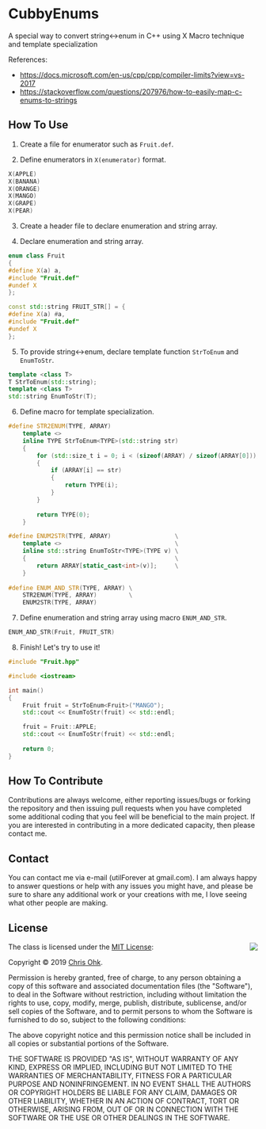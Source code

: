 # CubbyEnums

A special way to convert string<->enum in C++ using X Macro technique and template specialization

References:
- https://docs.microsoft.com/en-us/cpp/cpp/compiler-limits?view=vs-2017
- https://stackoverflow.com/questions/207976/how-to-easily-map-c-enums-to-strings

## How To Use

1. Create a file for enumerator such as `Fruit.def`.

2. Define enumerators in `X(enumerator)` format.

```C++
X(APPLE)
X(BANANA)
X(ORANGE)
X(MANGO)
X(GRAPE)
X(PEAR)
```

3. Create a header file to declare enumeration and string array.

4. Declare enumeration and string array.

```C++
enum class Fruit
{
#define X(a) a,
#include "Fruit.def"
#undef X
};

const std::string FRUIT_STR[] = {
#define X(a) #a,
#include "Fruit.def"
#undef X
};
```

5. To provide string<->enum, declare template function `StrToEnum` and `EnumToStr`.

```C++
template <class T>
T StrToEnum(std::string);
template <class T>
std::string EnumToStr(T);
```

6. Define macro for template specialization.

```C++
#define STR2ENUM(TYPE, ARRAY)                                                \
    template <>                                                              \
    inline TYPE StrToEnum<TYPE>(std::string str)                             \
    {                                                                        \
        for (std::size_t i = 0; i < (sizeof(ARRAY) / sizeof(ARRAY[0])); ++i) \
        {                                                                    \
            if (ARRAY[i] == str)                                             \
            {                                                                \
                return TYPE(i);                                              \
            }                                                                \
        }                                                                    \
                                                                             \
        return TYPE(0);                                                      \
    }

#define ENUM2STR(TYPE, ARRAY)                  \
    template <>                                \
    inline std::string EnumToStr<TYPE>(TYPE v) \
    {                                          \
        return ARRAY[static_cast<int>(v)];     \
    }
    
#define ENUM_AND_STR(TYPE, ARRAY) \
    STR2ENUM(TYPE, ARRAY)         \
    ENUM2STR(TYPE, ARRAY)    
```

7. Define enumeration and string array using macro `ENUM_AND_STR`.

```C++
ENUM_AND_STR(Fruit, FRUIT_STR)
```

8. Finish! Let's try to use it!

```C++
#include "Fruit.hpp"

#include <iostream>

int main()
{
	Fruit fruit = StrToEnum<Fruit>("MANGO");
	std::cout << EnumToStr(fruit) << std::endl;

	fruit = Fruit::APPLE;
	std::cout << EnumToStr(fruit) << std::endl;
	
	return 0;
}
```

## How To Contribute

Contributions are always welcome, either reporting issues/bugs or forking the repository and then issuing pull requests when you have completed some additional coding that you feel will be beneficial to the main project. If you are interested in contributing in a more dedicated capacity, then please contact me.

## Contact

You can contact me via e-mail (utilForever at gmail.com). I am always happy to answer questions or help with any issues you might have, and please be sure to share any additional work or your creations with me, I love seeing what other people are making.

## License

<img align="right" src="http://opensource.org/trademarks/opensource/OSI-Approved-License-100x137.png">

The class is licensed under the [MIT License](http://opensource.org/licenses/MIT):

Copyright &copy; 2019 [Chris Ohk](http://www.github.com/utilForever).

Permission is hereby granted, free of charge, to any person obtaining a copy of this software and associated documentation files (the "Software"), to deal in the Software without restriction, including without limitation the rights to use, copy, modify, merge, publish, distribute, sublicense, and/or sell copies of the Software, and to permit persons to whom the Software is furnished to do so, subject to the following conditions:

The above copyright notice and this permission notice shall be included in all copies or substantial portions of the Software.

THE SOFTWARE IS PROVIDED "AS IS", WITHOUT WARRANTY OF ANY KIND, EXPRESS OR IMPLIED, INCLUDING BUT NOT LIMITED TO THE WARRANTIES OF MERCHANTABILITY, FITNESS FOR A PARTICULAR PURPOSE AND NONINFRINGEMENT. IN NO EVENT SHALL THE AUTHORS OR COPYRIGHT HOLDERS BE LIABLE FOR ANY CLAIM, DAMAGES OR OTHER LIABILITY, WHETHER IN AN ACTION OF CONTRACT, TORT OR OTHERWISE, ARISING FROM, OUT OF OR IN CONNECTION WITH THE SOFTWARE OR THE USE OR OTHER DEALINGS IN THE SOFTWARE.
